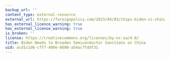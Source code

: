 ```yaml
---
backup_url: ''
content_type: external-resource
external_url: https://foreignpolicy.com/2023/04/03/chips-biden-xi-china-sanctions-semiconductors/
has_external_licence_warning: true
has_external_license_warning: true
is_broken: ''
license: https://creativecommons.org/licenses/by-nc-sa/4.0/
title: Biden Needs to Broaden Semiconductor Sanctions on China
uid: acd1c1d6-cff7-409e-8680-a54ac7fddf31
---
```

